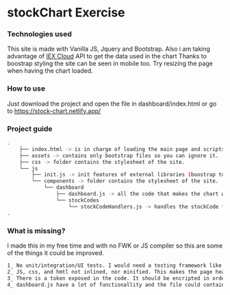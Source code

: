 # stockChart Exercise

### Technologies used
This site is made with Vanilla JS, Jquery and Bootstrap.
Also i am taking advantage of <a href="https://iexcloud.io">IEX Cloud</a> API to get the data used in the chart
Thanks to boostrap styling the site can be seen in mobile too. Try resizing the page when having the chart loaded.

### How to use
Just download the project and open the file in dashboard/index.html or go to https://stock-chart.netlify.app/

### Project guide

```bash
.
    ├── index.html -> is in charge of loading the main page and scripts. (there is no other page, sorry :/)
    ├── assets -> contains only bootstrap files so you can ignore it.
    ├── css -> folder contains the stylesheet of the site.
    └── js
        ├── init.js -> init features of external libraries (boostrap tooltip, Google linear chart)
        └── components -> folder contains the stylesheet of the site.
            └── dashboard
                ├── dashboard.js -> all the code that makes the chart work.
                └── stockCodes
                    └── stockCodeHandlers.js -> handles the stockCode fields events for showing and hidding
.

```

### What is missing?
I made this in my free time and with no FWK or JS compiler so this are some of the things it could be improved.
```bash
1_ No unit/integration/UI tests. I would need a testing framework like jasmin, jest, etc.
2_ JS, css, and hmtl not inlined, nor minified. This makes the page heavier than it could be. Using a framework like gulp could have solve this issue
3_ There is a token exposed in the code. It should be encripted in order to keep it, and in the best case, the backend should be in charge of taking all the requests to the api and attach the token to the request.
4_ dashboard.js have a lot of functionallity and the file could contain sub-scopes for some functions.
